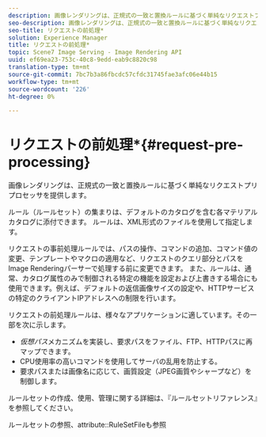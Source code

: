 ```yaml
---
description: 画像レンダリングは、正規式の一致と置換ルールに基づく単純なリクエストプリプロセッサを提供します。
seo-description: 画像レンダリングは、正規式の一致と置換ルールに基づく単純なリクエストプリプロセッサを提供します。
seo-title: リクエストの前処理*
solution: Experience Manager
title: リクエストの前処理*
topic: Scene7 Image Serving - Image Rendering API
uuid: ef69ea23-753c-40c8-9edd-eab9c8820c98
translation-type: tm+mt
source-git-commit: 7bc7b3a86fbcdc57cfdc31745fae3afc06e44b15
workflow-type: tm+mt
source-wordcount: '226'
ht-degree: 0%

---
```



# リクエストの前処理*{#request-pre-processing}

画像レンダリングは、正規式の一致と置換ルールに基づく単純なリクエストプリプロセッサを提供します。

ルール（ルールセット）の集まりは、デフォルトのカタログを含む各マテリアルカタログに添付できます。 ルールは、XML形式のファイルを使用して指定します。

リクエストの事前処理ルールでは、パスの操作、コマンドの追加、コマンド値の変更、テンプレートやマクロの適用など、リクエストのクエリ部分とパスをImage Renderingパーサーで処理する前に変更できます。 また、ルールは、通常、カタログ属性のみで制御される特定の機能を設定および上書きする場合にも使用できます。例えば、デフォルトの返信画像サイズの設定や、HTTPサービスの特定のクライアントIPアドレスへの制限を行います。

リクエストの前処理ルールは、様々なアプリケーションに適しています。その一部を次に示します。

* *仮想パス*&#x200B;メカニズムを実装し、要求パスをファイル、FTP、HTTPパスに再マップできます。
* CPU使用率の高いコマンドを使用してサーバの乱用を防止する。
* 要求パスまたは画像名に応じて、画質設定（JPEG画質やシャープなど）を制御します。

ルールセットの作成、使用、管理に関する詳細は、『ルールセットリファレンス』を参照してください。

ルールセットの参照、attribute::RuleSetFileも参照
